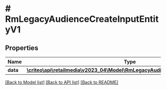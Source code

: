 # # RmLegacyAudienceCreateInputEntityV1

## Properties

Name | Type | Description | Notes
------------ | ------------- | ------------- | -------------
**data** | [**\criteo\api\retailmedia\v2023_04\Model\RmLegacyAudienceCreateEntityV1Resource**](RmLegacyAudienceCreateEntityV1Resource.md) |  | [optional]

[[Back to Model list]](../../README.md#models) [[Back to API list]](../../README.md#endpoints) [[Back to README]](../../README.md)
